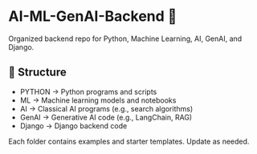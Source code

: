 # AI-ML-GenAI-Backend 🚀

Organized backend repo for Python, Machine Learning, AI, GenAI, and Django.

## 📁 Structure

- PYTHON → Python programs and scripts
- ML → Machine learning models and notebooks
- AI → Classical AI programs (e.g., search algorithms)
- GenAI → Generative AI code (e.g., LangChain, RAG)
- Django → Django backend code

Each folder contains examples and starter templates. Update as needed.
